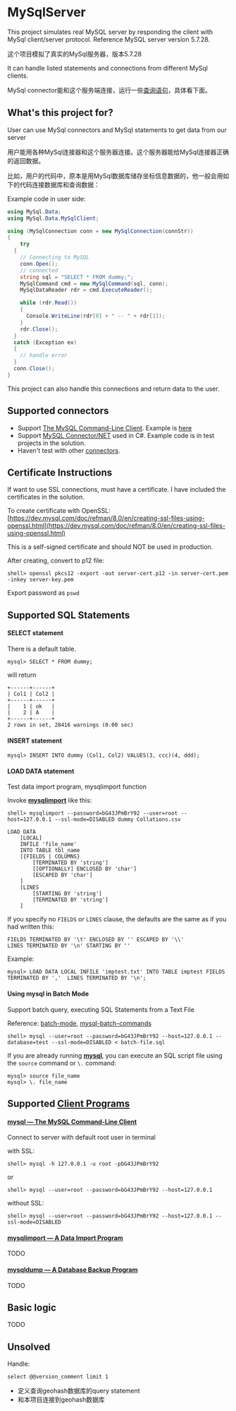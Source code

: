 # MySqlServer
This project simulates real MySQL server by responding the cilent with MySql client/server protocol. Reference MySQL server version 5.7.28.

这个项目模拟了真实的MySql服务器，版本5.7.28

It can handle listed statements and connections from different MySql clients.

MySql connector能和这个服务端连接，运行一些[查询语句](#Supported-SQL-Statements)，具体看下面。

## What's this project for?

User can use MySql connectors and MySql statements to get data from our server

用户能用各种MySql连接器和这个服务器连接。这个服务器能给MySql连接器正确的返回数据。

比如，用户的代码中，原本是用MySql数据库储存坐标信息数据的，他一般会用如下的代码连接数据库和查询数据：

Example code in user side:

```c#
using MySql.Data;
using MySql.Data.MySqlClient;

using (MySqlConnection conn = new MySqlConnection(connStr))
{
	try
  {
    // Connecting to MySQL
    conn.Open();
    // connected
    string sql = "SELECT * FROM dummy;";
    MySqlCommand cmd = new MySqlCommand(sql, conn);
    MySqlDataReader rdr = cmd.ExecuteReader();

    while (rdr.Read())
    {
      Console.WriteLine(rdr[0] + " -- " + rdr[1]);
    }
    rdr.Close();
  }
  catch (Exception ex)
  {
    // handle error
  }
  conn.Close();
}
```

This project can also handle this connections and return data to the user.

## Supported connectors

- Support [The MySQL Command-Line Client](https://dev.mysql.com/doc/refman/5.7/en/mysql.html). Example is [here](#mysql--the-mysql-command-line-client)
- Support [MySQL Connector/NET](https://dev.mysql.com/doc/connector-net/en/) used in C#. Example code is in test projects in the solution.
- Haven't test with other [connectors](https://dev.mysql.com/doc/refman/5.7/en/connectors-apis.html).


## Certificate Instructions

If want to use SSL connections, must have a certificate. I have included the certificates in the solution.

To create certificate with OpenSSL: [https://dev.mysql.com/doc/refman/8.0/en/creating-ssl-files-using-openssl.html](https://dev.mysql.com/doc/refman/8.0/en/creating-ssl-files-using-openssl.html)

This is a self-signed certificate and should NOT be used in production.

After creating, convert to p12 file: 

```shell
shell> openssl pkcs12 -export -out server-cert.p12 -in server-cert.pem -inkey server-key.pem
```

Export password as `pswd`

## Supported SQL Statements

#### SELECT statement

There is a default table.

```mysql
mysql> SELECT * FROM dummy;
```
will return
```
+------+------+
| Col1 | Col2 |
+------+------+
|    1 | ok   |
|    2 | A    |
+------+------+
2 rows in set, 28416 warnings (0.00 sec)
```

#### INSERT statement

```mysql
mysql> INSERT INTO dummy (Col1, Col2) VALUES(3, ccc)(4, ddd);
```

#### LOAD DATA statement

Test data import program, mysqlimport function

Invoke [**mysqlimport**](https://dev.mysql.com/doc/refman/5.7/en/mysqlimport.html) like this: 

```shell
shell> mysqlimport --password=bG43JPmBrY92 --user=root --host=127.0.0.1 --ssl-mode=DISABLED dummy Collations.csv
```

```mysql
LOAD DATA
    [LOCAL]
    INFILE 'file_name'
    INTO TABLE tbl_name
    [{FIELDS | COLUMNS}
        [TERMINATED BY 'string']
        [[OPTIONALLY] ENCLOSED BY 'char']
        [ESCAPED BY 'char']
    ]
    [LINES
        [STARTING BY 'string']
        [TERMINATED BY 'string']
    ]
```

If you specify no `FIELDS` or `LINES` clause, the defaults are the same as if you had written this:

```mysql
FIELDS TERMINATED BY '\t' ENCLOSED BY '' ESCAPED BY '\\'
LINES TERMINATED BY '\n' STARTING BY ''
```

Example:

```mysql
mysql> LOAD DATA LOCAL INFILE 'imptest.txt' INTO TABLE imptest FIELDS TERMINATED BY ','  LINES TERMINATED BY '\n';
```

#### Using mysql in Batch Mode

Support batch query, executing SQL Statements from a Text File

Reference: [batch-mode](https://dev.mysql.com/doc/refman/5.7/en/batch-mode.html), [mysql-batch-commands](https://dev.mysql.com/doc/refman/5.7/en/mysql-batch-commands.html)

```shell
shell> mysql --user=root --password=bG43JPmBrY92 --host=127.0.0.1 --database=test --ssl-mode=DISABLED < batch-file.sql
```

If you are already running [**mysql**](https://dev.mysql.com/doc/refman/5.7/en/mysql.html), you can execute an SQL script file using the `source` command or `\.` command:

```mysql
mysql> source file_name
mysql> \. file_name
```



## Supported [Client Programs](https://dev.mysql.com/doc/refman/5.7/en/programs-client.html)

#### [mysql — The MySQL Command-Line Client](https://dev.mysql.com/doc/refman/5.7/en/mysql.html)

Connect to server with default root user in terminal 

with SSL:

```shell
shell> mysql -h 127.0.0.1 -u root -pbG43JPmBrY92
```

or

```shell
shell> mysql --user=root --password=bG43JPmBrY92 --host=127.0.0.1
```

without SSL: 

```shell
shell> mysql --user=root --password=bG43JPmBrY92 --host=127.0.0.1 --ssl-mode=DISABLED
```

#### [mysqlimport — A Data Import Program](https://dev.mysql.com/doc/refman/5.7/en/mysqlimport.html)

TODO

#### [mysqldump — A Database Backup Program](https://dev.mysql.com/doc/refman/5.7/en/mysqldump.html)

TODO



## Basic logic

TODO

## Unsolved

Handle: 

```mysql
select @@version_comment limit 1
```

- 定义查询geohash数据库的query statement
- 和本项目连接到geohash数据库